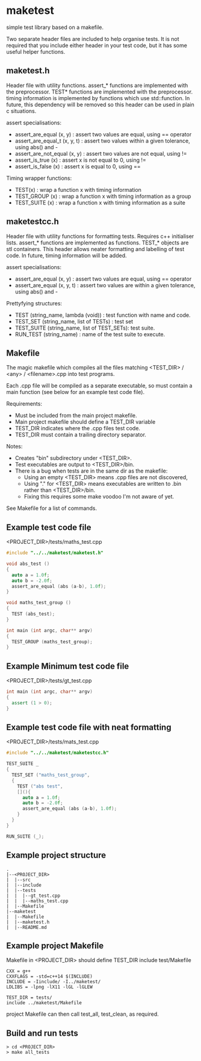 # maketest
simple test library based on a makefile.

Two separate header files are included to help organise tests. It is not required that you include either header in your test code, but it has some useful helper functions.

## maketest.h
Header file with utility functions.
assert_* functions are implemented with the preprocessor.
TEST* functions are implemented with the preprocessor.
timing information is implemented by functions which use std::function.
In future, this dependency will be removed so this header can be used in plain c situations.

assert specialisations:
+ assert_are_equal (x, y) : assert two values are equal, using == operator
+ assert_are_equal_t (x, y, t) : assert two values within a given tolerance, using abs() and -
+ assert_are_not_equal (x, y) : assert two values are not equal, using !=
+ assert_is_true (x) : assert x is not equal to 0, using !=
+ assert_is_false (x) : assert x is equal to 0, using ==

Timing wrapper functions:
+ TEST(x) : wrap a function x with timing information
+ TEST_GROUP (x) : wrap a function x with timing information as a group
+ TEST_SUITE (x) : wrap a function x with timing information as a suite

## maketestcc.h
Header file with utility functions for formatting tests.
Requires c++ initialiser lists.
assert_* functions are implemented as functions.
TEST_* objects are stl containers.
This header allows neater formatting and labelling of test code.
In future, timing information will be added.

assert specialisations:
+ assert_are_equal (x, y) : assert two values are equal, using == operator
+ assert_are_equal (x, y, t) : assert two values are within a given tolerance, using abs() and -

Prettyfying structures:
+ TEST (string_name, lambda (void)) : test function with name and code.
+ TEST_SET (string_name, list of TESTs) : test set
+ TEST_SUITE (string_name, list of TEST_SETs): test suite.
+ RUN_TEST (string_name) : name of the test suite to execute.


## Makefile
The magic makefile which compiles all the files matching <TEST_DIR> / \<any> / \<filename>.cpp into test programs.

Each .cpp file will be compiled as a separate executable, so must contain a main function (see below for an example test code file).

Requirements:
+ Must be included from the main project makefile.
+ Main project makefile should define a TEST_DIR variable
+ TEST_DIR indicates where the .cpp files test code.
+ TEST_DIR must contain a trailing directory separator.

Notes:
+ Creates "bin" subdirectory under <TEST_DIR>.
+ Test executables are output to <TEST_DIR>/bin.
+ There is a bug when tests are in the same dir as the makefile:
  + Using an empty <TEST_DIR> means .cpp files are not discovered,
  + Using "." for <TEST_DIR> means executables are written to .bin rather than <TEST_DIR>/bin.
  + Fixing this requires some make voodoo I'm not aware of yet.

See Makefile for a list of commands.

## Example test code file

<PROJECT_DIR>/tests/maths_test.cpp
```cpp
#include "../../maketest/maketest.h"

void abs_test ()
{
  auto a = 1.0f;
  auto b = -2.0f;
  assert_are_equal (abs (a-b), 1.0f);
}

void maths_test_group ()
{
  TEST (abs_test);
}

int main (int argc, char** argv)
{
  TEST_GROUP (maths_test_group);
}
```

## Example Minimum test code file
<PROJECT_DIR>/tests/gt_test.cpp
```cpp
int main (int argc, char** argv)
{
  assert (1 > 0);
}
```

## Example test code file with neat formatting
<PROJECT_DIR>/tests/mats_test.cpp
```cpp
#include "../../maketest/maketestcc.h"

TEST_SUITE _
{
  TEST_SET ("maths_test_group",
  {
    TEST ("abs test",
    [](){
      auto a = 1.0f;
      auto b = -2.0f;
      assert_are_equal (abs (a-b), 1.0f);
    }
  }
}

RUN_SUITE (_);
```
## Example project structure
```
.
|--<PROJECT_DIR>
|  |--src
|  |--include
|  |--tests
|  |  |--gt_test.cpp
|  |  |--maths_test.cpp
|  |--Makefile
|--maketest
|  |--Makefile
|  |--maketest.h
|  |--README.md

```

## Example project Makefile
Makefile in <PROJECT_DIR> should define TEST_DIR include test/Makefile
```
CXX = g++
CXXFLAGS = -std=c++14 $(INCLUDE)
INCLUDE = -Iinclude/ -I../maketest/
LDLIBS = -lpng -lX11 -lGL -lGLEW

TEST_DIR = tests/
include ../maketest/Makefile
```

project Makefile can then call test_all, test_clean, as required.

## Build and run tests
```
> cd <PROJECT_DIR>
> make all_tests
```
